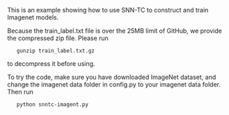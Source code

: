This is an example showing how to use SNN-TC to construct and train Imagenet models. 

Because the train_label.txt file is over the 25MB limit of GitHub, we provide the compressed zip file. Please run

       gunzip train_label.txt.gz

to decompress it before using.

To try the code, make sure you have downloaded ImageNet dataset, and change the imagenet data folder in config.py to your imagenet data folder.
Then run

       python snntc-imagent.py

